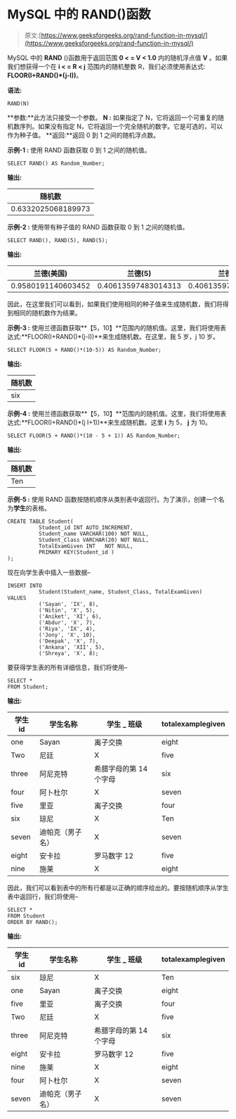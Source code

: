 # MySQL 中的 RAND()函数

> 原文:[https://www.geeksforgeeks.org/rand-function-in-mysql/](https://www.geeksforgeeks.org/rand-function-in-mysql/)

MySQL 中的 **RAND** ()函数用于返回范围 **0 < = V < 1.0** 内的随机浮点值 **V** 。如果我们想获得一个在 **i < = R < j** 范围内的随机整数 R，我们必须使用表达式:
**FLOOR(I+RAND()*(j-I))**。

**语法:**

```
RAND(N)
```

**参数:**此方法只接受一个参数。
**N :** 如果指定了 N，它将返回一个可重复的随机数序列。如果没有指定 N，它将返回一个完全随机的数字。它是可选的，可以作为种子值。
**返回:**返回 0 到 1 之间的随机浮点数。

**示例-1 :**
使用 RAND 函数获取 0 到 1 之间的随机值。

```
SELECT RAND() AS Random_Number;
```

**输出:**

| 随机数 |
| --- |
| 0.6332025068189973 |

**示例-2 :**
使用带有种子值的 RAND 函数获取 0 到 1 之间的随机值。

```
SELECT RAND(), RAND(5), RAND(5);
```

**输出:**

| 兰德(美国) | 兰德(5) | 兰德(5) |
| --- | --- | --- |
| 0.9580191140603452 | 0.40613597483014313 | 0.40613597483014313 |

因此，在这里我们可以看到，如果我们使用相同的种子值来生成随机数，我们将得到相同的随机数作为结果。

**示例-3 :**
使用兰德函数获取**【5，10】**范围内的随机值。这里，我们将使用表达式:**FLOOR(I+RAND()*(j-I))**来生成随机数。在这里，我 5 岁，j 10 岁。

```
SELECT FLOOR(5 + RAND()*(10-5)) AS Random_Number;
```

**输出:**

| 随机数 |
| --- |
| six |

**示例-4 :**
使用兰德函数获取**【5，10】**范围内的随机值。这里，我们将使用表达式:**FLOOR(I+RAND()*(j I+1))**来生成随机数。这里 **i** 为 5， **j** 为 10。

```
SELECT FLOOR(5 + RAND()*(10 - 5 + 1)) AS Random_Number;
```

**输出:**

| 随机数 |
| --- |
| Ten |

**示例-5 :**
使用 RAND 函数按随机顺序从类别表中返回行。为了演示，创建一个名为**学生**的表格。

```
CREATE TABLE Student(
          Student_id INT AUTO_INCREMENT,  
          Student_name VARCHAR(100) NOT NULL,
          Student_Class VARCHAR(20) NOT NULL,
          TotalExamGiven INT   NOT NULL,
          PRIMARY KEY(Student_id )
);
```

现在向学生表中插入一些数据–

```
INSERT INTO  
          Student(Student_name, Student_Class, TotalExamGiven)
VALUES
          ('Sayan', 'IX', 8),
          ('Nitin', 'X', 5),
          ('Aniket', 'XI', 6),
          ('Abdur', 'X', 7),
          ('Riya', 'IX', 4),
          ('Jony', 'X', 10),
          ('Deepak', 'X', 7),
          ('Ankana', 'XII', 5),
          ('Shreya', 'X', 8);
```

要获得学生表的所有详细信息，我们将使用–

```
SELECT * 
FROM Student;
```

**输出:**

| 学生 id | 学生名称 | 学生 _ 班级 | totalexamplegiven |
| --- | --- | --- | --- |
| one | Sayan | 离子交换 | eight |
| Two | 尼廷 | X | five |
| three | 阿尼克特 | 希腊字母的第 14 个字母 | six |
| four | 阿卜杜尔 | X | seven |
| five | 里亚 | 离子交换 | four |
| six | 琼尼 | X | Ten |
| seven | 迪帕克（男子名） | X | seven |
| eight | 安卡拉 | 罗马数字 12 | five |
| nine | 施莱 | X | eight |

因此，我们可以看到表中的所有行都是以正确的顺序给出的。要按随机顺序从学生表中返回行，我们将使用–

```
SELECT * 
FROM Student 
ORDER BY RAND();
```

**输出:**

| 学生 id | 学生名称 | 学生 _ 班级 | totalexamplegiven |
| --- | --- | --- | --- |
| six | 琼尼 | X | Ten |
| one | Sayan | 离子交换 | eight |
| five | 里亚 | 离子交换 | four |
| Two | 尼廷 | X | five |
| three | 阿尼克特 | 希腊字母的第 14 个字母 | six |
| eight | 安卡拉 | 罗马数字 12 | five |
| nine | 施莱 | X | eight |
| four | 阿卜杜尔 | X | seven |
| seven | 迪帕克（男子名） | X | seven |